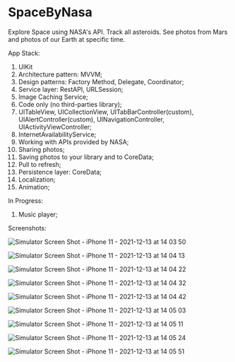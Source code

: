 # SpaceByNasa

Explore Space using NASA's API. Track all asteroids. See photos from Mars and photos of our Earth at specific time. 

App Stack:

1. UIKit
2. Architecture pattern: MVVM;
3. Design patterns: Factory Method, Delegate, Coordinator; 
4. Service layer: RestAPI, URLSession;
5. Image Caching Service;
6. Code only (no third-parties library);
7. UITableView, UICollectionView, UITabBarController(custom), UIAlertController(custom), UINavigationController, UIActivityViewController;
8. InternetAvailabilityService;
9. Working with APIs provided by NASA;
10. Sharing photos;
11. Saving photos to your library and to CoreData;
12. Pull to refresh;
13. Persistence layer: CoreData;
14. Localization;
15. Animation;

In Progress:
1. Music player;

Screenshots:

![Simulator Screen Shot - iPhone 11 - 2021-12-13 at 14 03 50](https://user-images.githubusercontent.com/72150642/145806213-77658db5-154d-43fe-b897-da82a033fc53.png)

![Simulator Screen Shot - iPhone 11 - 2021-12-13 at 14 04 13](https://user-images.githubusercontent.com/72150642/145806656-c9a9f10e-aeac-4ade-b96b-a57f07a26045.png)

![Simulator Screen Shot - iPhone 11 - 2021-12-13 at 14 04 22](https://user-images.githubusercontent.com/72150642/145806663-47f5170f-c203-40b8-be25-46c9fb1354d3.png)

![Simulator Screen Shot - iPhone 11 - 2021-12-13 at 14 04 32](https://user-images.githubusercontent.com/72150642/145806680-47deebb6-dc48-4d3f-842f-5acd98fee728.png)

![Simulator Screen Shot - iPhone 11 - 2021-12-13 at 14 04 42](https://user-images.githubusercontent.com/72150642/145806689-eb87833a-1e3b-4578-b702-c097f93a14d2.png)

![Simulator Screen Shot - iPhone 11 - 2021-12-13 at 14 05 03](https://user-images.githubusercontent.com/72150642/145806702-1795fc32-7c92-404a-94e2-c1c28bb526b6.png)

![Simulator Screen Shot - iPhone 11 - 2021-12-13 at 14 05 11](https://user-images.githubusercontent.com/72150642/145806708-cc209e17-a30b-4b65-a77a-3a128bcbad06.png)

![Simulator Screen Shot - iPhone 11 - 2021-12-13 at 14 05 24](https://user-images.githubusercontent.com/72150642/145806716-9d03c020-8231-4bd4-a566-ee7a1e92383f.png)

![Simulator Screen Shot - iPhone 11 - 2021-12-13 at 14 05 51](https://user-images.githubusercontent.com/72150642/145806739-f6dfd9f5-e099-4f78-a556-c3a6410d0d8f.png)

